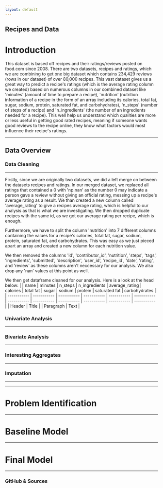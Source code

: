 ```yaml
---
layout: default
---
```

## Recipes and Data

# Introduction
This dataset is based off recipes and their ratings/reviews posted on food.com since 2008. There are two datasets, recipes and ratings, which we are combining to get one big dataset which contains 234,429 reviews (rows in our dataset) of over 80,000 recipes. This vast dataset gives us a great way to predict a recipe's ratings (which is the average rating column we created) based on numerous columns in our combined dataset like 'minutes' (amount of time to prepare a recipe), 'nutrition' (nutrition information of a recipe in the form of an array including its calories, total fat, sugar, sodium, protein, saturated fat, and carbohydrates), 'n_steps' (number of steps of a recipe) and 'n_ingredients' (the number of an ingredients needed for a recipe). This well help us understand which qualities are more or less useful in getting good rated recipes, meaning if someone wants good reviews to the recipe online, they know what factors would most influence their recipe's ratings. 

---

## Data Overview

### Data Cleaning
---
Firstly, since we are originally two datasets, we did a left merge on between the datasets recipes and ratings. In our merged dataset, we replaced all ratings that contained a 0 with 'np.nan' as the number 0 may indicate a person gave a review without giving an official rating, messing up a recipe's average rating as a result. We than created a new column called 'average_rating' to give a recipes average rating, which is helpful to our analysis as that is what we are investigating. We then dropped duplicate recipes with the same id, as we got our average rating per recipe, which is enough. 

Furthermore, we have to split the column 'nutrition' into 7 different columns containing the values for a recipe's calories, total fat, sugar, sodium, protein, saturated fat, and carbohydrates. This was easy as we just pieced apart an array and created a new column for each nutrition value. 

We then removed the columns 'id', 'contributor_id', 'nutrition', 'steps', 'tags', 'ingredients', 'submitted', 'description', 'user_id', 'recipe_id', 'date', 'rating', and 'review' as these columns aren't neccessary for our analysis. We also drop any 'nan' values at this point as well.

We then get dataframe cleaned for our analysis. Here is a look at the head below:
|  | name | minutes | n_steps | n_ingredients | average_rating | calories | total fat | sugar | sodium | protein | saturated fat | carbohydrates | 
| ----------- | ----------- | ----------- | ----------- | ----------- | ----------- | ----------- | ----------- | ----------- | ----------- | ----------- | ----------- |
| Header | Title |
| Paragraph | Text |


### Univariate Analysis
---

### Bivariate Analysis
---

### Interesting Aggregates
---

### Imputation
---

---

# Problem Identification

---

# Baseline Model

---

# Final Model

---

### GitHub & Sources
